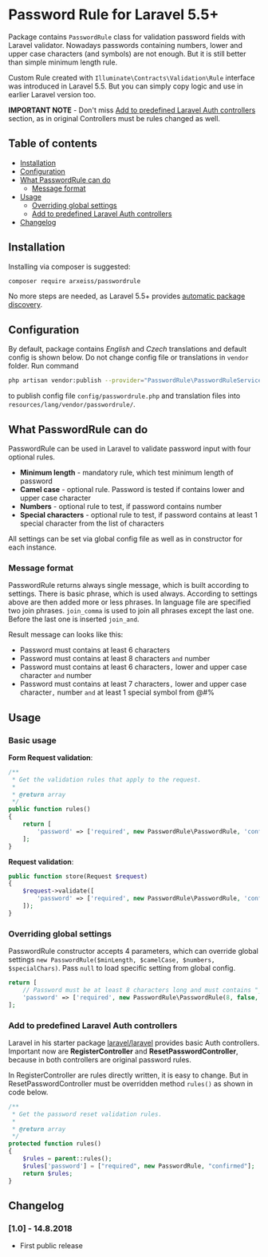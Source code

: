 # Password Rule for Laravel 5.5+

Package contains `PasswordRule` class for validation password fields with Laravel validator. Nowadays passwords containing numbers, lower and upper case characters (and symbols) are not enough. But it is still better than simple minimum length rule.

Custom Rule created with `Illuminate\Contracts\Validation\Rule` interface was introduced in Laravel 5.5. But you can simply copy logic and use in earlier Laravel version too.

**IMPORTANT NOTE** - Don't miss [Add to predefined Laravel Auth controllers](#add-to-predefined-Laravel-auth-controllers) section, as in original Controllers must be rules changed as well.

## Table of contents
* [Installation](#instalation)
* [Configuration](#configuration)
* [What PasswordRule can do](#what-passwordrule-can-do)
    *  [Message format](#message-format)
* [Usage](#usage)
    * [Overriding global settings](#overriding-global-settings)
    * [Add to predefined Laravel Auth controllers](#add-to-predefined-Laravel-auth-controllers)
* [Changelog](#changelog)

## Installation

Installing via composer is suggested:

```bash
composer require arxeiss/passwordrule
```

No more steps are needed, as Laravel 5.5+ provides [automatic package discovery](https://laravel.com/docs/5.5/packages).

## Configuration
By default, package contains *English* and *Czech* translations and default config is shown below. Do not change config file or translations in `vendor` folder. Run command

```bash
php artisan vendor:publish --provider="PasswordRule\PasswordRuleServiceProvider"
```

to  publish config file `config/passwordrule.php` and translation files into `resources/lang/vendor/passwordrule/`.

## What PasswordRule can do
PasswordRule can be used in Laravel to validate password input with four optional rules.

* **Minimum length** - mandatory rule, which test minimum length of password
* **Camel case** - optional rule. Password is tested if contains lower and upper case character
* **Numbers** - optional rule to test, if password contains number
* **Special characters** - optional rule to test, if password contains at least 1 special character from the list of characters

All settings can be set via global config file as well as in constructor for each instance.

### Message format
PasswordRule returns always single message, which is built according to settings. There is basic phrase, which is used always. According to settings above are then added more or less phrases. In language file are specified two join phrases. `join_comma` is used to join all phrases except the last one. Before the last one is inserted `join_and`.

Result message can looks like this:
* Password must contains at least 6 characters
* Password must contains at least 8 characters `and` number
* Password must contains at least 6 characters`,` lower and upper case character `and` number
* Password must contains at least 7 characters`,` lower and upper case character`,` number `and` at least 1 special symbol from @#%

## Usage
### Basic usage
**Form Request validation**:
```php
/**
 * Get the validation rules that apply to the request.
 *
 * @return array
 */
public function rules()
{
    return [
        'password' => ['required', new PasswordRule\PasswordRule, 'confirmed'],
    ];
}
```

**Request validation**:
```php
public function store(Request $request)
{
    $request->validate([
        'password' => ['required', new PasswordRule\PasswordRule, 'confirmed'],
    ]);
}
```

### Overriding global settings
PasswordRule constructor accepts 4 parameters, which can override global settings
`new PasswordRule($minLength, $camelCase, $numbers, $specialChars)`.
Pass `null` to load specific setting from global config.

```php
return [
    // Password must be at least 8 characters long and must contains "_"
    'password' => ['required', new PasswordRule\PasswordRule(8, false, false, "_"), 'confirmed'],
];
```

### Add to predefined Laravel Auth controllers
Laravel in his starter package [laravel/laravel](https://github.com/laravel/laravel) provides basic Auth controllers. Important now are **RegisterController** and **ResetPasswordController**, because in both controllers are original password rules.

In RegisterController are rules directly written, it is easy to change. But in ResetPasswordController must be overridden method `rules()` as shown in code below.

```php
/**
 * Get the password reset validation rules.
 *
 * @return array
 */
protected function rules()
{
    $rules = parent::rules();
    $rules['password'] = ["required", new PasswordRule, "confirmed"];
    return $rules;
}
```

## Changelog
### [1.0] - 14.8.2018
* First public release